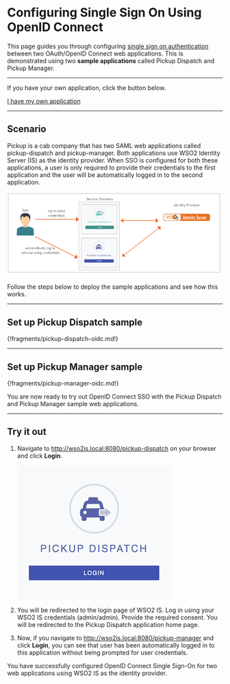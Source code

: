 # Configuring Single Sign On Using OpenID Connect

This page guides you through configuring [single sign on authentication](insertlink) between two OAuth/OpenID Connect web applications. This is demonstrated using two **sample applications** called Pickup Dispatch and Pickup Manager. 

----
If you have your own application, click the button below.

<a class="samplebtn_a" href="../../guides/login/enable-single-sign-on"   rel="nofollow noopener">I have my own application</a>

----

## Scenario

Pickup is a cab company that has two SAML web applications called pickup-dispatch and pickup-manager. Both applications use WSO2 Identity Server (IS) as the identity provider. When SSO is configured for both these applications, a user is only required to provide their credentials to the first application and the user will be automatically logged in to the second application.

![oidc-sso-scenario](../assets/img/samples/oidc-sso-scenario-diagram.png)

Follow the steps below to deploy the sample applications and see how this works. 

----

## Set up Pickup Dispatch sample

{!fragments/pickup-dispatch-oidc.md!}

----

## Set up Pickup Manager sample

{!fragments/pickup-manager-oidc.md!}

You are now ready to try out OpenID Connect SSO with the Pickup Dispatch and Pickup Manager sample web applications.

----

## Try it out

1. Navigate to <http://wso2is.local:8080/pickup-dispatch> on your browser and click **Login**.

    ![dispatch-login](../assets/img/samples/dispatch-login.png)

2. You will be redirected to the login page of WSO2 IS. Log in using your WSO2 IS credentials (admin/admin). Provide the required consent.
You will be redirected to the Pickup Dispatch application home page.

3. Now, if you navigate to <http://wso2is.local:8080/pickup-manager> and click **Login**, you can see that user has been automatically logged in to this application without being prompted for user credentials.

You have successfully configured OpenID Connect Single Sign-On for two web applications using WSO2 IS as the identity provider.
